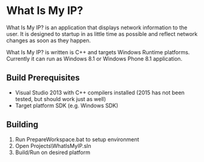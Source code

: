 # What Is My IP?

What Is My IP? is an application that displays network information to the user. It is designed to startup in as little time as possible and reflect network changes as soon as they happen.

What Is My IP? is written is C++ and targets Windows Runtime platforms. Currently it can run as Windows 8.1 or Windows Phone 8.1 application.

## Build Prerequisites

* Visual Studio 2013 with C++ compilers installed (2015 has not been tested, but should work just as well)
* Target platform SDK (e.g. Windows SDK)

## Building

1. Run PrepareWorkspace.bat to setup environment
2. Open Projects\WhatIsMyIP.sln
3. Build/Run on desired platform